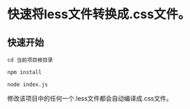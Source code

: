# 快速将less文件转换成.css文件。


## 快速开始

```
cd 当前项目根目录

npm install

node index.js

```

修改该项目中的任何一个.less文件都会自动编译成.css文件。
